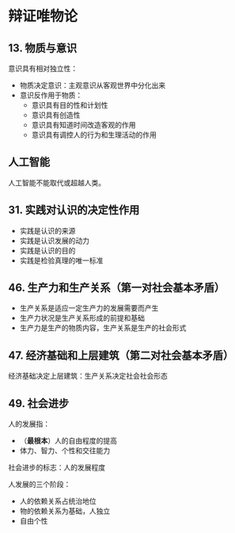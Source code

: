 # 辩证唯物论

## 13. 物质与意识

意识具有相对独立性：

+ 物质决定意识：主观意识从客观世界中分化出来
+ 意识反作用于物质：
  + 意识具有目的性和计划性
  + 意识具有创造性
  + 意识具有知道时间改造客观的作用
  + 意识具有调控人的行为和生理活动的作用

## 人工智能

人工智能不能取代或超越人类。

## 31. 实践对认识的决定性作用

+ 实践是认识的来源
+ 实践是认识发展的动力
+ 实践是认识的目的
+ 实践是检验真理的唯一标准

## 46. 生产力和生产关系（第一对社会基本矛盾）

+ 生产关系是适应一定生产力的发展需要而产生
+ 生产力状况是生产关系形成的前提和基础
+ 生产力是生产的物质内容，生产关系是生产的社会形式

## 47. 经济基础和上层建筑（第二对社会基本矛盾）

经济基础决定上层建筑：生产关系决定社会社会形态

## 49. 社会进步

人的发展指：

+ （**最根本**）人的自由程度的提高
+ 体力、智力、个性和交往能力

社会进步的标志：人的发展程度

人发展的三个阶段：

+ 人的依赖关系占统治地位
+ 物的依赖关系为基础，人独立
+ 自由个性